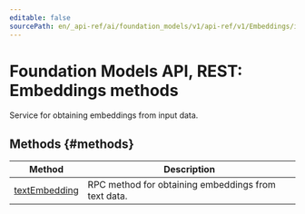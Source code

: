 ```yaml
---
editable: false
sourcePath: en/_api-ref/ai/foundation_models/v1/api-ref/v1/Embeddings/index.md
---
```


# Foundation Models API, REST: Embeddings methods
Service for obtaining embeddings from input data.

## Methods {#methods}
Method | Description
--- | ---
[textEmbedding](textEmbedding.md) | RPC method for obtaining embeddings from text data.